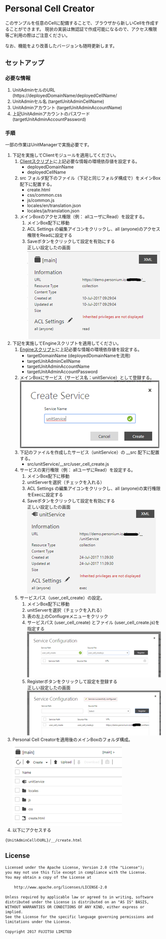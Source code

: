 # Personal Cell Creator  

このサンプルを任意のCellに配備することで、ブラウザから新しいCellを作成することができます。
現状の実装は無認証で作成可能になるので、アクセス権限等ご利用の際はご注意ください。

なお、機能をより改善したバージョンも随時更新します。

## セットアップ

### 必要な情報

1. UnitAdminセルのURL (https://deployedDomainName/deployedCellName/
1. UnitAdminセル名 (targetUnitAdminCellName)  
1. UnitAdminアカウント (targetUnitAdminAccountName)
1. 上記UnitAdminアカウントのパスワード (targetUnitAdminAccountPassword)

### 手順
一部の作業はUnitManagerで実施必要です。  

1. 下記を実施してClientモジュールを適用してください。  
    1. [Clientスクリプト](./src/js/common.js)に上記必要な情報の環境依存値を設定する。  
        - deployedDomainName  
        - deployedCellName  
    1. src フォルダ配下のファイル（下記と同じフォルダ構成で）をメインBox配下に配置する。  
        - create.html  
        - css/common.css  
        - js/common.js  
        - locales/en/translation.json  
        - locales/ja/translation.json  
    1. メインBoxのアクセス権限（例： allユーザにRead）を設定する。  
        1. メインBox配下に移動  
        1. ACL Settings の編集アイコンをクリックし、all (anyone)のアクセス権限をReadに設定する  
        1. Saveボタンをクリックして設定を有効にする    
        正しい設定したの画面  
        ![Main box's permission](./doc/main_Permission.PNG)  
1. 下記を実施してEngineスクリプトを適用してください。  
    1. [Engineスクリプト](./src/unitService/__src/user_cell_create.js)に上記必要な情報の環境依存値を設定する。  
        - targetDomainName (deployedDomainNameを流用)  
        - targetUnitAdminCellName  
        - targetUnitAdminAccountName  
        - targetUnitAdminAccountPassword  
    1. メインBoxにサービス（サービス名：unitService）として登録する。  
    ![Create a service](./doc/CreateServiceDialog.PNG)  
    1. 下記のファイルを作成したサービス（unitService）の __src 配下に配置する。  
        - src/unitService/__src/user_cell_create.js  
    1. サービスの実行権限（例： allユーザにRead）を設定する。  
        1. メインBox配下に移動  
        1. unitServerを選択（チェックを入れる）  
        1. ACL Settings の編集アイコンをクリックし、all (anyone)の実行権限をExecに設定する  
        1. Saveボタンをクリックして設定を有効にする  
        正しい設定したの画面  
        ![unitService's permission](./doc/unitService_Permission.PNG)  
    1. サービスパス（user_cell_create）の設定。  
        1. メインBox配下に移動  
        1. unitServerを選択（チェックを入れる）  
        1. 表の左上のConfiugreメニューをクリック  
        1. サービスパス (user_cell_create) とファイル (user_cell_create.js)を指定する  
        ![Configure service](./doc/ServiceConfigurationDialog.PNG)  
        1. Registerボタンをクリックして設定を登録する  
        正しい設定したの画面  
        ![Service path registered](./doc/ServiceConfigurationDialog_Registered.PNG) 
1. Personal Cell Creatorを適用後のメインBoxのフォルダ構成。  
![main box](./doc/mainBox_FolderStructure.PNG)  
1. 以下にアクセスする

```
{UnitAdminCellのURL}/__/create.html
```

## License

	Licensed under the Apache License, Version 2.0 (the "License");
	you may not use this file except in compliance with the License.
	You may obtain a copy of the License at

	    http://www.apache.org/licenses/LICENSE-2.0

	Unless required by applicable law or agreed to in writing, software
	distributed under the License is distributed on an "AS IS" BASIS,
	WITHOUT WARRANTIES OR CONDITIONS OF ANY KIND, either express or implied.
	See the License for the specific language governing permissions and
	limitations under the License.

	Copyright 2017 FUJITSU LIMITED

